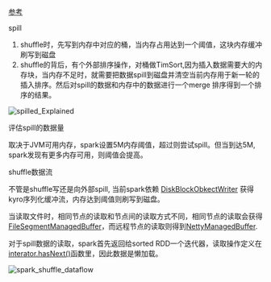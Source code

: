 

[参考](https://xuechendi.github.io/2019/04/15/Spark-Shuffle-and-Spill-Explained)

spill

1. shuffle时，先写到内存中对应的桶，当内存占用达到一个阈值，这块内存缓冲刷写到磁盘
2. shuffle的背后，有个外部排序操作，对桶做TimSort,因为插入数据需要大的内存块，当内存不足时，就需要把数据spill到磁盘并清空当前内存用于新一轮的插入排序。然后对spill的数据和内存中的数据进行一个merge 排序得到一个排序的结果。

![spilled_Explained](https://gitee.com/luckywind/PigGo/raw/master/image/external_sort_and_spill_explained.jpg)

评估spill的数据量

取决于JVM可用内存，spark设置5M内存阈值，超过则尝试spill。但当到达5M, spark发现有更多内存可用，则阈值会提高。



shuffle数据流

不管是shuffle写还是向外部spill, 当前spark依赖 [DiskBlockObkectWriter](https://github.com/apache/spark/blob/master/core/src/main/scala/org/apache/spark/storage/DiskBlockObjectWriter.scala) 获得kyro序列化缓冲流，内存达到阈值则刷写到磁盘。

当读取文件时，相同节点的读取和节点间的读取方式不同，相同节点的读取会获得 [FileSegmentManagedBuffer](https://github.com/apache/spark/blob/master/common/network-common/src/main/java/org/apache/spark/network/buffer/FileSegmentManagedBuffer.java)，而远程节点的读取则得到[NettyManagedBuffer](https://github.com/apache/spark/blob/master/common/network-common/src/main/java/org/apache/spark/network/buffer/NettyManagedBuffer.java).

对于spill数据的读取，spark首先返回给sorted RDD一个迭代器，读取操作定义在[interator.hasNext()](https://github.com/apache/spark/blob/d4420b455ab81b86c29fc45a3107e45873c72dc2/core/src/main/scala/org/apache/spark/util/collection/ExternalSorter.scala#L577)函数里，因此数据是懒加载。

![spark_shuffle_dataflow](https://gitee.com/luckywind/PigGo/raw/master/image/spark_shuffle_dataflow.jpg)